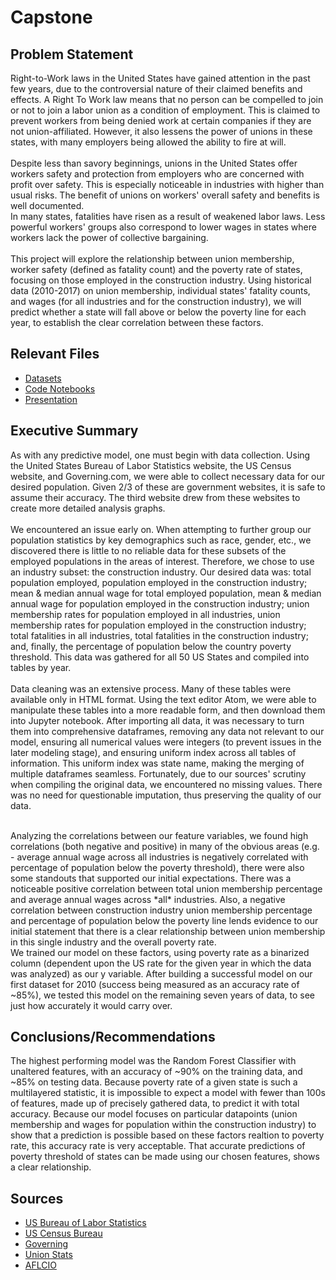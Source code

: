 # Capstone

## Problem Statement

Right-to-Work laws in the United States have gained attention in the past few years, due to the controversial nature of their claimed benefits and effects. A Right To Work law means that no person can be compelled to join or not to join a labor union as a condition of employment. This is claimed to prevent workers from being denied work at certain companies if they are not union-affiliated. However, it also lessens the power of unions in these states, with many employers being allowed the ability to fire at will.     
<br>
Despite less than savory beginnings, unions in the United States offer workers safety and protection from employers who are concerned with profit over safety. This is especially noticeable in industries with higher than usual risks. The benefit of unions on workers' overall safety and benefits is well documented.    
In many states, fatalities have risen as a result of weakened labor laws. Less powerful workers' groups also correspond to lower wages in states where workers lack the power of collective bargaining.    
<br>
This project will explore the relationship between union membership, worker safety (defined as fatality count) and the poverty rate of states, focusing on those employed in the construction industry. Using historical data (2010-2017) on union membership, individual states' fatality counts, and wages (for all industries and for the construction industry), we will predict whether a state will fall above or below the poverty line for each year, to establish the clear correlation between these factors.

## Relevant Files

* [Datasets](https://github.com/rows317/Capstone1/tree/master/Data)
* [Code Notebooks](https://github.com/rows317/Capstone1/tree/master/code)
* [Presentation](https://docs.google.com/presentation/d/18xv9BDHhJAEMoQlNiNVLTXZ1oKo0e7NAPILuwULjSAM/edit#slide=id.g1c8d2d2560_0_51)

## Executive Summary

As with any predictive model, one must begin with data collection. Using the United States Bureau of Labor Statistics website, the US Census website, and Governing.com, we were able to collect necessary data for our desired population. Given 2/3 of these are government websites, it is safe to assume their accuracy. The third website drew from these websites to create more detailed analysis graphs.<br>    
We encountered an issue early on. When attempting to further group our population statistics by key demographics such as race, gender, etc., we discovered there is little to no reliable data for these subsets of the employed populations in the areas of interest. Therefore, we chose to use an industry subset: the construction industry. Our desired data was: total population employed, population employed in the construction industry; mean & median annual wage for total employed population, mean & median annual wage for population employed in the construction industry; union membership rates for population employed in all industries, union membership rates for population employed in the construction industry; total fatalities in all industries, total fatalities in the construction industry; and, finally, the percentage of population below the country poverty threshold. This data was gathered for all 50 US States and compiled into tables by year. <br>  
Data cleaning was an extensive process. Many of these tables were available only in HTML format. Using the text editor Atom, we were able to manipulate these tables into a more readable form, and then download them into Jupyter notebook. After importing all data, it was necessary to turn them into comprehensive dataframes, removing any data not relevant to our model, ensuring all numerical values were integers (to prevent issues in the later modeling stage), and ensuring uniform index across all tables of information. This uniform index was state name, making the merging of multiple dataframes seamless. Fortunately, due to our sources' scrutiny when compiling the original data, we encountered no missing values. There was no need for questionable imputation, thus preserving the quality of our data.

<br>
Analyzing the correlations between our feature variables, we found high correlations (both negative and positive) in many of the obvious areas (e.g. - average annual wage across all industries is negatively correlated with percentage of population below the poverty threshold), there were also some standouts that supported our initial expectations. There was a noticeable positive correlation between total union membership percentage and average annual wages across *all* industries. Also, a negative correlation between construction industry union membership percentage and percentage of population below the poverty line lends evidence to our initial statement that there is a clear relationship between union membership in this single industry and the overall poverty rate.    
    
<br>
We trained our model on these factors, using poverty rate as a binarized column (dependent upon the US rate for the given year in which the data was analyzed) as our y variable. After building a successful model on our first dataset for 2010 (success being measured as an accuracy rate of ~85%), we tested this model on the remaining seven years of data, to see just how accurately it would carry over.

## Conclusions/Recommendations

The highest performing model was the Random Forest Classifier with unaltered features, with an accuracy of ~90% on the training data, and ~85% on testing data. Because poverty rate of a given state is such a multilayered statistic, it is impossible to expect a model with fewer than 100s of features, made up of precisely gathered data, to predict it with total accuracy. Because our model focuses on particular datapoints (union membership and wages for population within the construction industry) to show that a prediction is possible based on these factors realtion to poverty rate, this accuracy rate is very acceptable. That accurate predictions of poverty threshold of states can be made using our chosen features, shows a clear relationship.

## Sources

* [US Bureau of Labor Statistics](https://www.bls.gov/data/)
* [US Census Bureau](https://www.census.gov/)
* [Governing](https://www.governing.com/)
* [Union Stats](https://www.unionstats.com/)
* [AFLCIO](aflcio.org)
